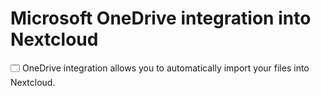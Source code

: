 # Microsoft OneDrive integration into Nextcloud

🗔 OneDrive integration allows you to automatically import your files into Nextcloud.
